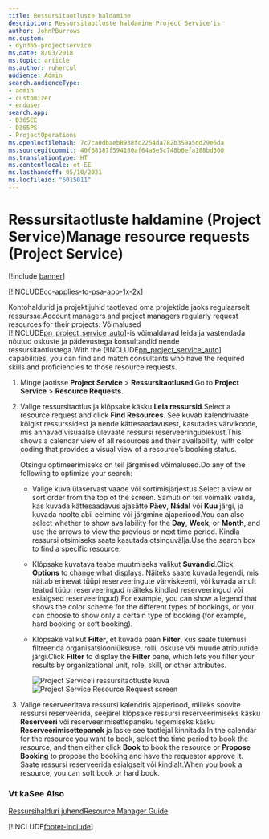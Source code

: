 ```yaml
---
title: Ressursitaotluste haldamine
description: Ressursitaotluste haldamine Project Service'is
author: JohnPBurrows
ms.custom:
- dyn365-projectservice
ms.date: 8/03/2018
ms.topic: article
ms.author: ruhercul
audience: Admin
search.audienceType:
- admin
- customizer
- enduser
search.app:
- D365CE
- D365PS
- ProjectOperations
ms.openlocfilehash: 7c7ca0dbaeb8938fc2254da782b359a5dd29e6da
ms.sourcegitcommit: 40f68387f594180af64a5e5c748b6efa188bd300
ms.translationtype: HT
ms.contentlocale: et-EE
ms.lasthandoff: 05/10/2021
ms.locfileid: "6015011"
---
```

# <a name="manage-resource-requests-project-service"></a><span data-ttu-id="2df69-103">Ressursitaotluste haldamine (Project Service)</span><span class="sxs-lookup"><span data-stu-id="2df69-103">Manage resource requests (Project Service)</span></span>

[!include [banner](../includes/psa-now-project-operations.md)]

[!INCLUDE[cc-applies-to-psa-app-1x-2x](../includes/cc-applies-to-psa-app-1x-2x.md)]

<span data-ttu-id="2df69-104">Kontohaldurid ja projektijuhid taotlevad oma projektide jaoks regulaarselt ressursse.</span><span class="sxs-lookup"><span data-stu-id="2df69-104">Account managers and project managers regularly request resources for their projects.</span></span> <span data-ttu-id="2df69-105">Võimalused [!INCLUDE[pn_project_service_auto](../includes/pn-project-service-auto.md)]-is võimaldavad leida ja vastendada nõutud oskuste ja pädevustega konsultandid nende ressursitaotlustega.</span><span class="sxs-lookup"><span data-stu-id="2df69-105">With the [!INCLUDE[pn_project_service_auto](../includes/pn-project-service-auto.md)] capabilities, you can find and match consultants who have the required skills and proficiencies to those resource requests.</span></span>  
  
1. <span data-ttu-id="2df69-106">Minge jaotisse **Project Service** > **Ressursitaotlused**.</span><span class="sxs-lookup"><span data-stu-id="2df69-106">Go to **Project Service** > **Resource Requests**.</span></span>  
  
2. <span data-ttu-id="2df69-107">Valige ressursitaotlus ja klõpsake käsku **Leia ressursid**.</span><span class="sxs-lookup"><span data-stu-id="2df69-107">Select a resource request and click **Find Resources**.</span></span> <span data-ttu-id="2df69-108">See kuvab kalendrivaate kõigist ressurssidest ja nende kättesaadavusest, kasutades värvikoode, mis annavad visuaalse ülevaate ressursi reserveeringuolekust.</span><span class="sxs-lookup"><span data-stu-id="2df69-108">This shows a calendar view of all resources and their availability, with color coding that provides a visual view of a resource’s booking status.</span></span>  
  
    <span data-ttu-id="2df69-109">Otsingu optimeerimiseks on teil järgmised võimalused.</span><span class="sxs-lookup"><span data-stu-id="2df69-109">Do any of the following to optimize your search:</span></span>  
  
   -   <span data-ttu-id="2df69-110">Valige kuva ülaservast vaade või sortimisjärjestus.</span><span class="sxs-lookup"><span data-stu-id="2df69-110">Select a view or sort order from the top of the screen.</span></span> <span data-ttu-id="2df69-111">Samuti on teil võimalik valida, kas kuvada kättesaadavus ajasätte **Päev**, **Nädal** või **Kuu** järgi, ja kuvada noolte abil eelmine või järgmine ajaperiood.</span><span class="sxs-lookup"><span data-stu-id="2df69-111">You can also select whether to show availability for the **Day**, **Week**, or **Month**, and use the arrows to view the previous or next time period.</span></span> <span data-ttu-id="2df69-112">Kindla ressursi otsimiseks saate kasutada otsinguvälja.</span><span class="sxs-lookup"><span data-stu-id="2df69-112">Use the search box to find a specific resource.</span></span>  
  
   -   <span data-ttu-id="2df69-113">Klõpsake kuvatava teabe muutmiseks valikut **Suvandid**.</span><span class="sxs-lookup"><span data-stu-id="2df69-113">Click **Options** to change what displays.</span></span> <span data-ttu-id="2df69-114">Näiteks saate kuvada legendi, mis näitab erinevat tüüpi reserveeringute värviskeemi, või kuvada ainult teatud tüüpi reserveeringud (näiteks kindlad reserveeringud või esialgsed reserveeringud).</span><span class="sxs-lookup"><span data-stu-id="2df69-114">For example, you can show a legend that shows the color scheme for the different types of bookings, or you can choose to show only a certain type of booking (for example, hard booking or soft booking).</span></span>  
  
   -   <span data-ttu-id="2df69-115">Klõpsake valikut **Filter**, et kuvada paan **Filter**, kus saate tulemusi filtreerida organisatsiooniüksuse, rolli, oskuse või muude atribuutide järgi.</span><span class="sxs-lookup"><span data-stu-id="2df69-115">Click **Filter** to display the **Filter** pane, which lets you filter your results by organizational unit, role, skill, or other attributes.</span></span>  
  
       <span data-ttu-id="2df69-116">![Project Service'i ressursitaotluste kuva](../psa/media/project-service-resource-request-screen.png "Project Service'i ressursitaotluste kuva")</span><span class="sxs-lookup"><span data-stu-id="2df69-116">![Project Service Resource Request screen](../psa/media/project-service-resource-request-screen.png "Project Service Resource Request screen")</span></span>  
  
3. <span data-ttu-id="2df69-117">Valige reserveeritava ressursi kalendris ajaperiood, milleks soovite ressursi reserveerida, seejärel klõpsake ressursi reserveerimiseks käsku **Reserveeri** või reserveerimisettepaneku tegemiseks käsku **Reserveerimisettepanek** ja laske see taotlejal kinnitada.</span><span class="sxs-lookup"><span data-stu-id="2df69-117">In the calendar for the resource you want to book, select the time period to book the resource, and then either click **Book** to book the resource or **Propose Booking** to propose the booking and have the requestor approve it.</span></span> <span data-ttu-id="2df69-118">Saate ressursi reserveerida esialgselt või kindlalt.</span><span class="sxs-lookup"><span data-stu-id="2df69-118">When you book a resource, you can soft book or hard book.</span></span>  
  
### <a name="see-also"></a><span data-ttu-id="2df69-119">Vt ka</span><span class="sxs-lookup"><span data-stu-id="2df69-119">See Also</span></span>  
 [<span data-ttu-id="2df69-120">Ressursihalduri juhend</span><span class="sxs-lookup"><span data-stu-id="2df69-120">Resource Manager Guide</span></span>](../psa/resource-manager-guide.md)


[!INCLUDE[footer-include](../includes/footer-banner.md)]